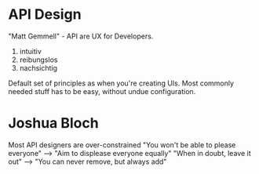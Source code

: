 # API Design

"Matt Gemmell" - API are UX for Developers.

1. intuitiv
2. reibungslos
3. nachsichtig

Default set of principles as when you're creating UIs. Most commonly needed stuff has to be easy, without undue configuration.

# Joshua Bloch

Most API designers are over-constrained
"You won't be able to please everyone" --> "Aim to displease everyone equally"
"When in doubt, leave it out" --> "You can never remove, but always add"
